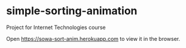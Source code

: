 # simple-sorting-animation
Project for Internet Technologies course

Open https://sowa-sort-anim.herokuapp.com to view it in the browser.